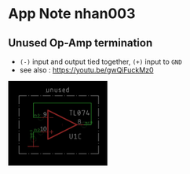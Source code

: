 # App Note nhan003
## Unused Op-Amp termination
* `(-)` input and output tied together, `(+)` input to `GND`
* see also : https://youtu.be/gwQiFuckMz0

<img src="img/Scr20190216134025.jpg" alt="unused op-amp termination schematic" width="40%"/>


<!--

,,opamp
,,unused

-->